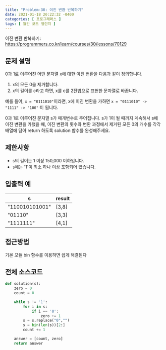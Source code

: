 ```yaml
---
title: "Problem-30: 이진 변환 반복하기"
date: 2021-01-18 20:22:32 -0400
categories: [ 프로그래머스 ]
tags: [ 월간 코드 챌린지 ]
---
```


이진 변환 반복하기: https://programmers.co.kr/learn/courses/30/lessons/70129

문제 설명
--------
0과 1로 이루어진 어떤 문자열 x에 대한 이진 변환을 다음과 같이 정의합니다.

1. x의 모든 0을 제거합니다.
2. x의 길이를 c라고 하면, x를 c를 2진법으로 표현한 문자열로 바꿉니다.

예를 들어, `x = "0111010"`이라면, x에 이진 변환을 가하면 `x = "0111010" -> "1111" -> "100"` 이 됩니다.

0과 1로 이루어진 문자열 s가 매개변수로 주어집니다. s가 1이 될 때까지 계속해서 s에 이진 변환을 가했을 때, 이진 변환의 횟수와 변환 과정에서 제거된 모든 0의 개수를 각각 배열에 담아 return 하도록 solution 함수를 완성해주세요.

제한사항
--------
+ s의 길이는 1 이상 150,000 이하입니다.
+ s에는 '1'이 최소 하나 이상 포함되어 있습니다.

 
입출력 예
-------

|s|result|
|------|---|
|"110010101001"|[3,8]|
|"01110"|[3,3]|
|"1111111"|[4,1]|

접근방법
--------
기본 모듈 bin 함수를 이용하면 쉽게 해결된다

전체 소스코드
------
```python
def solution(s):
    zero = 0
    count = 0

    while s != '1':
        for i in s:
            if i == '0':
                zero += 1
        s = s.replace("0","")
        s = bin(len(s))[2:]
        count += 1

    answer = [count, zero]
    return answer
```
